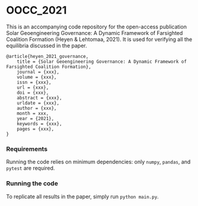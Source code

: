 # OOCC_2021

This is an accompanying code repository for the open-access publication Solar Geoengineering Governance: A Dynamic Framework of Farsighted Coalition Formation (Heyen & Lehtomaa, 2021). It is used for verifying all the equilibria discussed in the paper.

```
@article{heyen_2021_governance,
	title = {Solar Geoengineering Governance: A Dynamic Framework of Farsighted Coalition Formation},
    journal = {xxx},
	volume = {xxx},
	issn = {xxx},
	url = {xxx},
	doi = {xxx},
	abstract = {xxx},
	urldate = {xxx},
	author = {xxx},
	month = xxx,
	year = {2021},
	keywords = {xxx},
	pages = {xxx},
}
```


### Requirements
Running the code relies on minimum dependencies: only `numpy`, `pandas`, and `pytest` are required.

### Running the code
To replicate all results in the paper, simply run ```python main.py```.